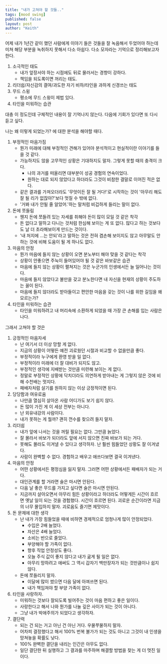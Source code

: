 ```yaml
---
title: "내가 고쳐야 할 것들.."
tags: [mood swing]
published: false
layout: post
author: "Keith"
---
```


어제 내가 1년간 같이 했던 사람에게 이야기 들은 것들을 잘 녹음해서 두었어야 하는데 미쳐 해당 부분을 녹취하지 못해서 다소 아쉽다. 다소 모자라는 기억으로 정리해보고자 한다.

1) 소극적인 태도
   - 내가 앞장서야 하는 시점에도 뒤로 물러서는 경향이 강하다.
   - 책임을 되도록이면 꺼리는 태도.
1) 리더쉽/자신감의 결여/과도한 자기 비하/타인을 과하게 신경쓰는 태도
1) 무드 스윙
   - 평소에 무드 스윙이 제법 있다.
1) 타인을 미워하는 습관

대충 이 정도인데 구체적인 내용이 잘 기억나지 않는다. 다음에 기회가 있다면 또 다시 듣고 싶다.

나는 왜 이렇게 되었는가? 에 대한 분석을 해야할 때다.

1) 부정적인 마음가짐
    - 뭔가 미래에 대해 부정적인 견해가 있어야 분석적이고 현실적이란 이야기를 들을 것 같다.
    - 가능하지도 않을 고무적인 상황은 기대하지도 말자. 그렇게 못할 때의 충격이 크다.
       - 나의 과거를 떠올리면 대부분이 성공 경험의 연속이었다. 
       - 원하는 대로 되지 않았다고 하더라도 그것이 비참한 결말로 이어진 적은 없다.
    - 같은 결과를 가져오더라도 '무엇이든 잘 될 거다!'로 시작하는 것이 '아무리 해도 잘 될 리가 없잖아?'보다 멋질 수 밖에 없다.
    - '거봐 내가 안될 줄 알았어.'하는 말처럼 비겁하게 들리는 말이 없다.
1) 돈에 쪼들림
   - 웬지 돈에 쪼들려 있는 자세를 취해야 돈이 많이 모일 것 같은 착각
   - 돈 없다고 말하고 다니는 것처럼 한심해 보이는 게 또 없다. 많다고 하는 것보다도 날 더 초라해보이게 만드는 것이다. 
   - '내 처지에 ...는 안되'라고 말하는 것은 전혀 겸손해 보이지도 않고 아무말도 안하는 것에 비해 도움이 될 게 하나도 없다.
1) 마음의 안정
   - 뭔가 마음에 들지 않는 상황이 오면 분노부터 해야 맞을 것 같다는 착각
   - 상황이 안좋으면 주눅이 들어있어야 될 것 같은 바보같은 습관
   - 마음에 들지 않는 상황이 펼쳐지는 것은 누군가의 인생에서든 늘 일어나는 것이다.
   - 마음에 들지 않았다고 불만을 갖고 분노한다면 내 자신을 현재의 상황이 주도하는 꼴이 된다.
   - 마음에 들지 않더라도 받아들이고 편안한 마음을 갖는 것이 나를 위한 길임을 왜 모르는가?
1) 타인을 미워하는 습관
   - 타인을 미워하려고 내 머리속에 소환하게 되었을 때 가장 큰 손해를 입는 사람은 나다.

그래서 고쳐야 할 것은
1) 긍정적인 마음자세
   - 난 여기서 더 이상 망할 게 없다. 
   - 지금의 상황이 어떻든 예전 괴로웠던 시절과 비교할 수 없을만큼 좋다.
   - 부정적이라 누구에게 환영 받을 일 없다.
   - 부정적이라 미래에 더 잘 대비가 되지도 않고.
   - 부정적인 생각에 지배받는 것만큼 미련해 보이는 게 없다.
   - 정말로 부정적인 상황에 닥치더라도 의연하게 받아내는 게 그렇지 않은 것에 비해 수천배는 멋지다.
   - 패배자처럼 살기를 원하지 않는 이상 긍정적이면 된다.
1) 당당함과 여유로움
   - 나만큼 열심히 살아온 사람 어디가도 보기 쉽지 않다.
   - 돈 많이 가진 게 이 세상 전부는 아니다. 
   - 난 외유내강의 사람이다.
   - 내가 못하는 게 뭘까? 괜히 껀수를 찾으려 들지 말자.
1) 리더쉽
   - 내가 앞에 나서는 것을 꺼릴 필요는 없다. 그만큼 늙었다. 
   - 잘 몰라서 바보가 되더라도 앞에 서지 않으면 진짜 바보가 되는 거다. 
   - 못해도 몰라도 이겨낼 수 있다고 생각하자. 난 훨씬 힘들었던 상황도 잘 이겨냈다.
   - 사람이 완벽할 수 없다. 경험하고 배우고 애쓰다보면 결국 이겨낸다.
1) 마음의 안정
   - 어떤 상황에서든 평정심을 잃지 말자. 그러면 어떤 상황에서든 패배자가 되는 거다.
   - 대인관계를 할 거라면 술은 마시면 안된다.
   - 다음 날 좋은 무드를 가지고 싶다면 술은 마시면 안된다.
   - 지금까지 살아오면서 아무리 힘든 상황이라고 하더라도 어떻게든 시간이 흐르면 옛날 일이 되는 것을 경험했다. 시간이 흐르면 된다. 괴로운 순간이라면 지금의 너무 몰입하지 말자. 괴로움도 즐기면 제맛이다.
1) 돈 문제에 대한 생각
   - 난 내가 가장 힘들었을 때에 비하면 경제적으로 엄청나게 많이 안정되었다.
      - 수입은 2배 늘었다.
      - 자산은 4배 늘었다.
      - 소비는 반으로 줄었다.
      - 부양해야 할 가족이 없다.
      - 향후 직업 안정성도 좋다.
      - 오늘 주식 값이 좋지 않다고 내가 굶게 될 일은 없다.
      - 아무리 망하려고 애써도 그 역시 갑자기 백만장자가 되는 것만큼이나 쉽지 않다.
   - 돈에 쪼들리지 말자. 
      - 이달에 많이 썼으면 다음 달에 아껴쓰면 된다.
      - 내가 책임져야 할 부양 가족이 없다.
1) 타인을 사랑하자.
   - 미워하는 것보다 잘되도록 빌어주는 것이 마음 편하고 좋은 일이다. 
   - 사랑한다고 해서 나와 뭔가를 나눌 깊은 사이가 되는 것이 아니다. 
   - 그냥 내가 박애주의가 되었다고 생각하자.
1) 결단력
   - 되는 건 되는 거고 아닌 건 아닌 거다. 우물쭈물하지 말자.
   - 어차피 결정했다고 해서 100% 번복 불가가 되는 것도 아니고 그것이 내 인생을 망쳐놓을 확률도 낮다.
   - 100% 완벽한 결단을 내리는 인간은 아무도 없다.
   - 일단 결단한 뒤 실행하고 그 결과를 마주하며 해결할 방법을 찾는 게 더 멋진 일이다. 